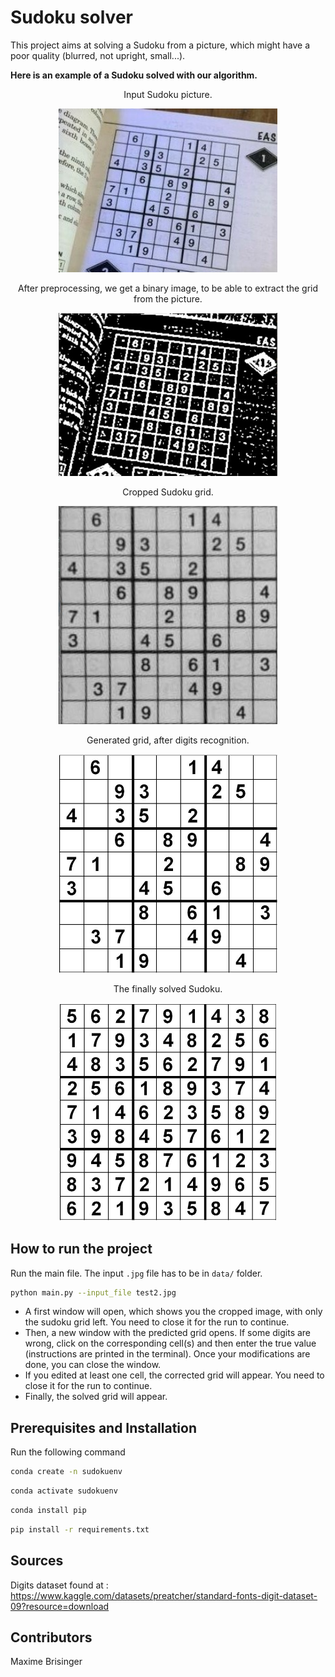 # Sudoku solver
This project aims at solving a Sudoku from a picture, which might have a poor quality (blurred, not upright, small...).

**Here is an example of a Sudoku solved with our algorithm.**

<div align="center"> Input Sudoku picture.
</div>
<p align="center">
    <img src="data/readme_example/original.jpg" alt="drawing" width="350"/>
</p>

<div align="center"> After preprocessing, we get a binary image, to be able to extract the grid from the picture.
</div>
<p align="center">
    <img src="data/readme_example/binary.jpg" alt="drawing" width="350"/>
</p>

<div align="center"> Cropped Sudoku grid.
</div>
<p align="center">
    <img src="data/readme_example/crop.jpg" alt="drawing" width="350"/>
</p>


<div align="center"> Generated grid, after digits recognition.
</div>
<p align="center">
    <img src="data/readme_example/predict.jpg" alt="drawing" width="350"/>
</p>

<div align="center"> The finally solved Sudoku.
</div>
<p align="center">
    <img src="data/readme_example/solve.jpg" alt="drawing" width="350"/>
</p>





## How to run the project
Run the main file. The input `.jpg` file has to be in `data/` folder.
```bash
python main.py --input_file test2.jpg
```

* A first window will open, which shows you the cropped image, with only the sudoku grid left. You need to close it for the run to continue.
* Then, a new window with the predicted grid opens. If some digits are wrong, click on the corresponding cell(s) and then enter the true value (instructions are printed in the terminal). Once your modifications are done, you can close the window.
* If you edited at least one cell, the corrected grid will appear. You need to close it for the run to continue.
* Finally, the solved grid will appear.

## Prerequisites and Installation
Run the following command
```bash
conda create -n sudokuenv
```
```bash
conda activate sudokuenv
```
```bash
conda install pip
```
```bash
pip install -r requirements.txt
```

## Sources
Digits dataset found at : https://www.kaggle.com/datasets/preatcher/standard-fonts-digit-dataset-09?resource=download

## Contributors
Maxime Brisinger